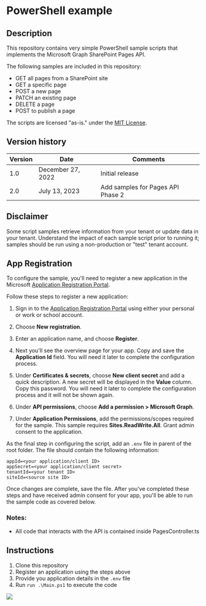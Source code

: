 # PowerShell example

## Description

This repository contains very simple PowerShell sample scripts that implements the Microsoft Graph SharePoint Pages API.

The following samples are included in this repository:

- GET all pages from a SharePoint site
- GET a specific page
- POST a new page
- PATCH an existing page
- DELETE a page
- POST to publish a page

The scripts are licensed "as-is." under the [MIT License](../../LICENSE).

## Version history

Version|Date|Comments
-------|----|--------
1.0|December 27, 2022|Initial release
2.0|July 13, 2023|Add samples for Pages API Phase 2

## Disclaimer

Some script samples retrieve information from your tenant or update data in your tenant.  Understand the impact of each sample script prior to running it; samples should be run using a non-production or "test" tenant account.

## App Registration

To configure the sample, you'll need to register a new application in the Microsoft [Application Registration Portal](https://portal.azure.com/#blade/Microsoft_AAD_IAM/ActiveDirectoryMenuBlade/RegisteredApps).

Follow these steps to register a new application:

1. Sign in to the [Application Registration Portal](https://portal.azure.com/#blade/Microsoft_AAD_IAM/ActiveDirectoryMenuBlade/RegisteredApps) using either your personal or work or school account.

2. Choose **New registration**.

3. Enter an application name, and choose **Register**.

4. Next you'll see the overview page for your app. Copy and save the **Application Id** field. You will need it later to complete the configuration process.

5. Under **Certificates & secrets**, choose **New client secret** and add a quick description. A new secret will be displayed in the **Value** column. Copy this password. You will need it later to complete the configuration process and it will not be shown again.

6. Under **API permissions**, choose **Add a permission > Microsoft Graph**.

7. Under **Application Permissions**, add the permissions/scopes required for the sample. This sample requires **Sites.ReadWrite.All**. Grant admin consent to the application.

As the final step in configuring the script, add an `.env` file in parent of the root folder. The file should contain the following information:

```plaintext
appId=<your application/client ID>
appSecret=<your application/client secret>
tenantId=<your tenant ID>
siteId=<source site ID>
```

Once changes are complete, save the file. After you've completed these steps and have received admin consent for your app, you'll be able to run the sample code as covered below.

### Notes:

- All code that interacts with the API is contained inside PagesController.ts

## Instructions

1) Clone this repository
2) Register an application using the steps above
3) Provide you application details in the `.env` file
4) Run `run .\Main.ps1` to execute the code

<img src="https://pnptelemetry.azurewebsites.net/sp-dev-solutions/solutions/PagesAPISolution/PowerShell" />